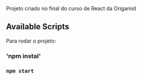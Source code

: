 Projeto criado no final do curso de React da Origamid

## Available Scripts

Para rodar o projeto:

### 'npm instal'

### `npm start`
